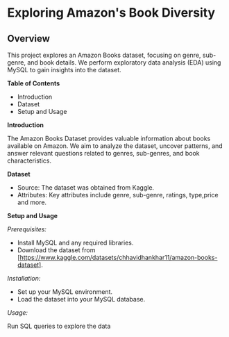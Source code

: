 # Exploring Amazon's Book Diversity 

 ## Overview
This project explores an Amazon Books dataset, focusing on genre, sub-genre, and book details. We perform exploratory data analysis (EDA) using MySQL to gain insights into the dataset.

**Table of Contents**
 - Introduction
 - Dataset
 - Setup and Usage
   
**Introduction**

The Amazon Books Dataset provides valuable information about books available on Amazon. We aim to analyze the dataset, uncover patterns, and answer relevant questions related to genres, sub-genres, and book characteristics.

 **Dataset**
 - Source: The dataset was obtained from Kaggle.
 - Attributes: Key attributes include genre, sub-genre, ratings, type,price and more.
   
 **Setup and Usage**
 
 *Prerequisites:*
 - Install MySQL and any required libraries.
 - Download the dataset from [https://www.kaggle.com/datasets/chhavidhankhar11/amazon-books-dataset].
   
 *Installation:*
 
  - Set up your MySQL environment.
  - Load the dataset into your MySQL database.


 *Usage:*
 
 Run SQL queries to explore the data

 
